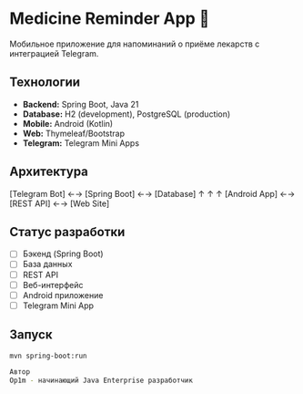 # Medicine Reminder App 💊

Мобильное приложение для напоминаний о приёме лекарств с интеграцией Telegram.

## Технологии
- **Backend:** Spring Boot, Java 21
- **Database:** H2 (development), PostgreSQL (production) 
- **Mobile:** Android (Kotlin)
- **Web:** Thymeleaf/Bootstrap
- **Telegram:** Telegram Mini Apps

## Архитектура
[Telegram Bot] ←→ [Spring Boot] ←→ [Database]
↑ ↑ ↑
[Android App] ←→ [REST API] ←→ [Web Site]

## Статус разработки
- [ ] Бэкенд (Spring Boot)
- [ ] База данных
- [ ] REST API
- [ ] Веб-интерфейс
- [ ] Android приложение
- [ ] Telegram Mini App

## Запуск
```bash
mvn spring-boot:run

Автор
Op1m - начинающий Java Enterprise разработчик